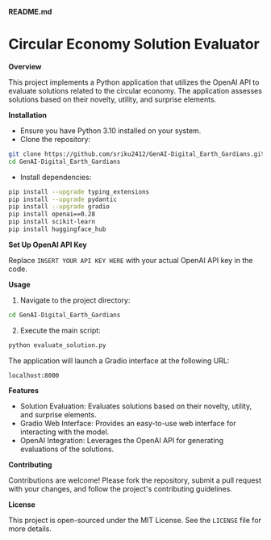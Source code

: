 **README.md**

# Circular Economy Solution Evaluator

**Overview**

This project implements a Python application that utilizes the OpenAI API to evaluate solutions related to the circular economy. The application assesses solutions based on their novelty, utility, and surprise elements.

**Installation**

* Ensure you have Python 3.10 installed on your system.
* Clone the repository:
```bash
git clone https://github.com/sriku2412/GenAI-Digital_Earth_Gardians.git
cd GenAI-Digital_Earth_Gardians
```
* Install dependencies:
```bash
pip install --upgrade typing_extensions
pip install --upgrade pydantic
pip install --upgrade gradio
pip install openai==0.28
pip install scikit-learn
pip install huggingface_hub
```

**Set Up OpenAI API Key**

Replace `INSERT YOUR API KEY HERE` with your actual OpenAI API key in the code.

**Usage**

1. Navigate to the project directory:
```bash
cd GenAI-Digital_Earth_Gardians
```
2. Execute the main script:
```bash
python evaluate_solution.py
```

The application will launch a Gradio interface at the following URL:
```
localhost:8000
```

**Features**

* Solution Evaluation: Evaluates solutions based on their novelty, utility, and surprise elements.
* Gradio Web Interface: Provides an easy-to-use web interface for interacting with the model.
* OpenAI Integration: Leverages the OpenAI API for generating evaluations of the solutions.

**Contributing**

Contributions are welcome! Please fork the repository, submit a pull request with your changes, and follow the project's contributing guidelines.

**License**

This project is open-sourced under the MIT License. See the `LICENSE` file for more details.
